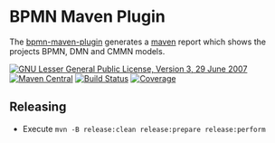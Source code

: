 # BPMN Maven Plugin

The [bpmn-maven-plugin](https://jonasrutishauser.github.io/bpmn-maven-plugin/snapshot) generates a [maven](https://maven.apache.org) report which shows the projects BPMN, DMN and CMMN models.

[![GNU Lesser General Public License, Version 3, 29 June 2007](https://img.shields.io/github/license/jonasrutishauser/bpmn-maven-plugin.svg?label=License)](http://www.gnu.org/licenses/lgpl-3.0.txt)
[![Maven Central](https://img.shields.io/maven-central/v/com.github.jonasrutishauser.maven.plugin/bpmn-maven-plugin.svg?label=Maven%20Central)](http://search.maven.org/#search%7Cga%7C1%7Cg%3A%22com.github.jonasrutishauser.maven.plugin%22%20a%3A%22bpmn-maven-plugin%22)
[![Build Status](https://img.shields.io/travis/jonasrutishauser/bpmn-maven-plugin/master.svg?label=Build)](https://travis-ci.org/jonasrutishauser/bpmn-maven-plugin)
[![Coverage](https://img.shields.io/codecov/c/github/jonasrutishauser/bpmn-maven-plugin/master.svg?label=Coverage)](https://codecov.io/gh/jonasrutishauser/bpmn-maven-plugin)

## Releasing

* Execute `mvn -B release:clean release:prepare release:perform`
